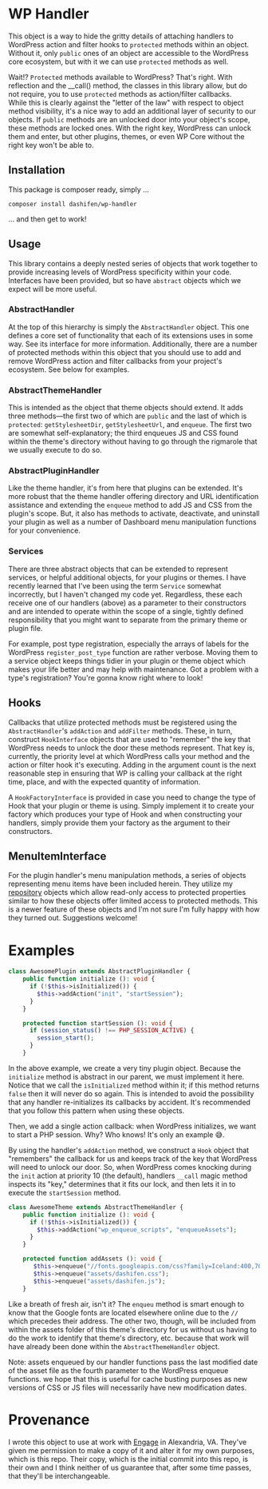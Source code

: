 # WP Handler

This object is a way to hide the gritty details of attaching handlers to 
WordPress action and filter hooks to `protected` methods within an object.  
Without it, only `public` ones of an object are accessible to the WordPress 
core ecosystem, but with it we can use `protected` methods as well.  

Wait!? `Protected` methods available to WordPress?  That's right.  With 
reflection and the __call() method, the classes in this library allow, but 
do not require, you to use `protected` methods as action/filter callbacks.  
While this is clearly against the "letter of the law" with respect to object 
method visibility, it's a nice way to add an additional layer of security to 
our objects.  If `public` methods are an unlocked door into your object's 
scope, these methods are locked ones.  With the right key, WordPress can 
unlock them and enter, but other plugins, themes, or even WP Core without the 
right key won't be able to. 

## Installation

This package is composer ready, simply ...

```shell script
composer install dashifen/wp-handler
```

... and then get to work!


## Usage

This library contains a deeply nested series of objects that work together
to provide increasing levels of WordPress specificity within your code.  
Interfaces have been provided, but so have `abstract` objects which we expect
will be more useful.

### AbstractHandler

At the top of this hierarchy is simply the `AbstractHandler` object.  This 
one defines a core set of functionality that each of its extensions uses in 
some way.  See its interface for more information.  Additionally, there are
a number of protected methods within this object that you should use to add
and remove WordPress action and filter callbacks from your project's 
ecosystem.  See below for examples.

### AbstractThemeHandler

This is intended as the object that theme objects should extend.  It adds three
methods—the first two of which are `public` and the last of which is 
`protected`:  `getStylesheetDir`, `getStylesheetUrl`, and `enqueue`.  The
first two are somewhat self-explanatory; the third enqueues JS and CSS found
within the theme's directory without having to go through the rigmarole that
we usually execute to do so.

### AbstractPluginHandler

Like the theme handler, it's from here that plugins can be extended.  It's 
more robust that the theme handler offering directory and URL identification
assistance and extending the `enqueue` method to add JS and CSS from the 
plugin's scope.  But, it also has methods to activate, deactivate, and 
uninstall your plugin as well as a number of Dashboard menu manipulation 
functions for your convenience.

### Services

There are three abstract objects that can be extended to represent services,
or helpful additional objects, for your plugins or themes.  I have recently 
learned that I've been using the term `Service` somewhat incorrectly, but I 
haven't changed my code yet.  Regardless, these each receive one of our 
handlers (above) as a parameter to their constructors and are intended to 
operate within the scope of a single, tightly defined responsibility that 
you might want to separate from the primary theme or plugin file.  

For example, post type registration, especially the arrays of labels for the 
WordPress `register_post_type` function are rather verbose.  Moving them to a 
service object keeps things tidier in your plugin or theme object which makes
your life better and may help with maintenance.  Got a problem with a type's
registration?  You're gonna know right where to look!

## Hooks

Callbacks that utilize protected methods must be registered using the 
`AbstractHandler`'s `addAction` and `addFilter` methods.  These, in turn, 
construct `HookInterface` objects that are used to "remember" the key that 
WordPress needs to unlock the door these methods represent.  That key is,
currently, the priority level at which WordPress calls your method and the 
action or filter hook it's executing.  Adding in the argument count is the
next reasonable step in ensuring that WP is calling your callback at the 
right time, place, and with the expected quantity of information.

A `HookFactoryInterface` is provided in case you need to change the type of
Hook that your plugin or theme is using.  Simply implement it to create your
factory which produces your type of Hook and when constructing your handlers,
simply provide them your factory as the argument to their constructors. 

## MenuItemInterface

For the plugin handler's menu manipulation methods, a series of objects 
representing menu items have been included herein.  They utilize my 
[repository](https://github.com/dashifen/repository) objects which allow
read-only access to protected properties similar to how these objects offer
limited access to protected methods.  This is a newer feature of these objects
and I'm not sure I'm fully happy with how they turned out.  Suggestions 
welcome!

# Examples

```php
class AwesomePlugin extends AbstractPluginHandler {
    public function initialize (): void {
      if (!$this->isInitialized()) {
        $this->addAction("init", "startSession");
      }
    }

    protected function startSession (): void {
      if (session_status() !== PHP_SESSION_ACTIVE) {
        session_start();
      } 
    }
```

In the above example, we create a very tiny plugin object.  Because the 
`initialize` method is abstract in our parent, we must implement it here.  
Notice that we call the `isInitialized` method within it; if this method
returns `false` then it will never do so again.  This is intended to avoid 
the possibility that any handler re-initializes its callbacks by accident.
It's recommended that you follow this pattern when using these objects.

Then, we add a single action callback:  when WordPress initializes, we want
to start a PHP session.  Why?  Who knows!  It's only an example 😅.  

By using the handler's `addAction` method, we construct a `Hook` object that 
"remembers" the callback for us and keeps track of the key that WordPress will 
need to  unlock our door.  So, when WordPress comes knocking during the `init`
action at priority 10 (the default), handlers `__call` magic method inspects 
its "key," determines that it fits our lock, and then lets it in to execute 
the `startSession` method.  

```php
class AwesomeTheme extends AbstractThemeHandler {
    public function initialize (): void {
      if (!$this->isInitialized()) {
        $this->addAction("wp_enqueue_scripts", "enqueueAssets");
      }
    }

    protected function addAssets (): void {
       $this->enqueue("//fonts.googleapis.com/css?family=Iceland:400,700|Droid+Sans:400,700|Droid+Serif:400italic,700italic");
       $this->enqueue("assets/dashifen.css");
       $this->enqueue("assets/dashifen.js");
    }
```

Like a breath of fresh air, isn't it?  The `enqueu` method is smart enough to
know that the Google fonts are located elsewhere online due to the `//` which
precedes their address.  The other two, though, will be included from within 
the assets folder of this theme's directory for us without us having to do the
work to identify that theme's directory, etc. because that work will have 
already been done within the `AbstractThemeHandler` object.

Note: assets enqueued by our handler functions pass the last modified date of
the asset file as the fourth parameter to the WordPress enqueue functions.  we
hope that this is useful for cache busting purposes as new versions of CSS or 
JS files will necessarily have new modification dates.  

# Provenance
I wrote this object to use at work with [Engage](https://enga.ge) in 
Alexandria, VA.  They've given me permission to make a copy of it and alter 
it for my own purposes, which is this repo.  Their copy, which is the initial 
commit into this repo, is their own and I think neither of us guarantee that, 
after some time passes, that they'll be interchangeable.
